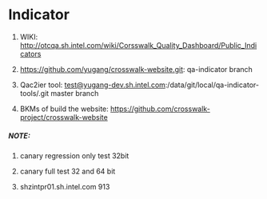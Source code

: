 # Indicator

1. WIKI: http://otcqa.sh.intel.com/wiki/Corsswalk_Quality_Dashboard/Public_Indicators

2. https://github.com/yugang/crosswalk-website.git: qa-indicator branch

3. Qac2ier tool: test@yugang-dev.sh.intel.com:/data/git/local/qa-indicator-tools/.git master branch

4. BKMs of build the website: https://github.com/crosswalk-project/crosswalk-website

##### NOTE:
1. canary regression only test 32bit

2. canary full test 32 and 64 bit

3. shzintpr01.sh.intel.com 913

